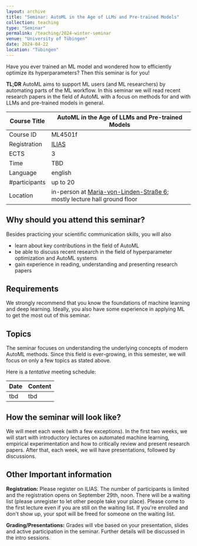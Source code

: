 ```yaml
---
layout: archive
title: "Seminar: AutoML in the Age of LLMs and Pre-trained Models"
collection: teaching
type: "Seminar"
permalink: /teaching/2024-winter-seminar
venue: "University of Tübingen"
date: 2024-04-22
location: "Tübingen"
---
```


Have you ever trained an ML model and wondered how to efficiently optimize its hyperparameters? Then this seminar is for you!

**TL;DR** AutoML aims to support ML users (and ML researchers) by 
automating parts of the ML workflow. In this seminar we will read recent
research papers in the field of AutoML with a focus on methods for and with LLMs 
and pre-trained models in general. 


| Course Title | AutoML in the Age of LLMs and Pre-trained Models                                                                                                                                                                                 |
|--------------|--------------------------------------------------------------------------------------------------------------------------------------------------------------------------------------------------------------------------------------------|
| Course ID    | ML4501f                                                                                                                                                                                                                                    |
| Registration | [ILIAS](https://ovidius.uni-tuebingen.de/ilias3/goto.php?target=crs_4330955&client_id=pr02)                                                                                                                                                |
| ECTS         | 3                                                                                                                                                                                                                                          |
| Time         | TBD                                                                                                                                                                                                                                        |
| Language     | english                                                                                                                                                                                                                                    |
| #participants | up to 20                                                                                                                                                                                                                                   |
| Location     | in-person at [Maria-von-Linden-Straße 6](https://uni-tuebingen.de/einrichtungen/personalvertretungen-beratung-beauftragte/lageplaene/karte-c-sand-aussenbereiche-innenstadt/maria-von-linden-strasse-6/); mostly lecture hall ground floor |

Why should you attend this seminar?
---
Besides practicing your scientific communication skills, you will also 
  * learn about key contributions in the field of AutoML
  * be able to discuss recent research in the field of hyperparameter optimization and AutoML systems
  * gain experience in reading, understanding and presenting research papers 

Requirements
---
We strongly recommend that you know the foundations of machine learning and 
deep learning. Ideally, you also have some experience in applying ML to get 
the most out of this seminar.

Topics
---
The seminar focuses on understanding the underlying concepts of modern
AutoML methods. Since this field is ever-growing, in this semester, 
we will focus on only a few topics as stated above. 

Here is a *tentative* meeting schedule: 

| Date | Content                                                                                                                                                                                                                                 |
|------|-----------------------------------------------------------------------------------------------------------------------------------------------------------------------------------------------------------------------------------------|
| tbd  | tbd |


How the seminar will look like?
---

We will meet each week (with a few exceptions). In the first two weeks, we will start with introductory lectures on automated machine learning, empirical experimentation and how to critically review and present research papers. After that, each week, we will have presentations, followed by discussions.

Other Important information
---

**Registration:** Please register on ILIAS. The number of participants is limited and the registration opens on September 29th, noon. 
There will be a waiting list (please unregister to let other people take your place). 
Please come to the first lecture even if you are still on the waiting list. If you're enrolled and don't show up, your spot will be freed for someone on the waiting list.

**Grading/Presentations:** Grades will vbe based on your presentation, slides and active participation in the seminar. Further details will be discussed in the intro sessions.


 

